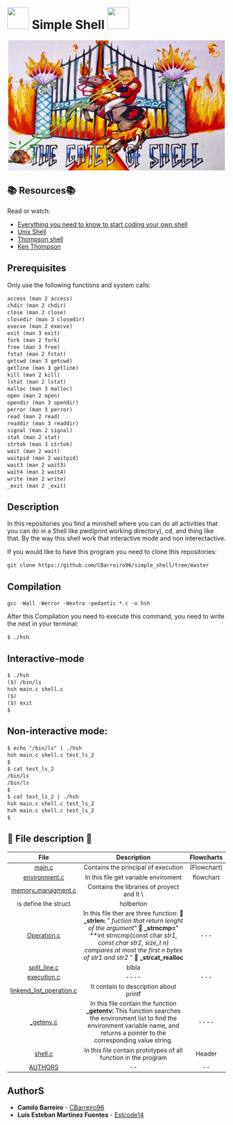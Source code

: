 # <img src="https://user-images.githubusercontent.com/66263776/88350578-252ffd80-cd19-11ea-9730-7bd7b1da9fca.jpg" width="50" height= "50"> Simple Shell <img src="https://user-images.githubusercontent.com/66263776/88350578-252ffd80-cd19-11ea-9730-7bd7b1da9fca.jpg" width="50" height= "50">

<p align="center">
  <img src="https://github.com/CBarreiro96/simple_shell/blob/Camilo/shell_image.jpg" width="500" height= "300">
</p>

## :books: Resources:books:
Read or watch:
* [Everything you need to know to start coding your own shell](https://intranet.hbtn.io/concepts/64)
* [Unix Shell](https://en.wikipedia.org/wiki/Unix_shell)
* [Thompson shell](https://en.wikipedia.org/wiki/Thompson_shell)
* [Ken Thompson](https://en.wikipedia.org/wiki/Ken_Thompson)

## Prerequisites
Only use the following functions and system calls:
```
access (man 2 access)
chdir (man 2 chdir)
close (man 2 close)
closedir (man 3 closedir)
execve (man 2 execve)
exit (man 3 exit)
fork (man 2 fork)
free (man 3 free)
fstat (man 2 fstat)
getcwd (man 3 getcwd)
getline (man 3 getline)
kill (man 2 kill)
lstat (man 2 lstat)
malloc (man 3 malloc)
open (man 2 open)
opendir (man 3 opendir)
perror (man 3 perror)
read (man 2 read)
readdir (man 3 readdir)
signal (man 2 signal)
stat (man 2 stat)
strtok (man 3 strtok)
wait (man 2 wait)
waitpid (man 2 waitpid)
wait3 (man 2 wait3)
wait4 (man 2 wait4)
write (man 2 write)
_exit (man 2 _exit)
```
## Description
In this repositories you find a minishell where you can do all activities that you can do in a Shell like pwd(print working directory), cd, and thing like that. By the way this shell work that interactive mode and non interectactive. 

If you would like to have this program you need to clone this repositories:
```
git clone https://github.com/CBarreiro96/simple_shell/tree/master
```
## Compilation
```
gcc -Wall -Werror -Wextra -pedantic *.c -o hsh
```
After this Compilation you need to execute this command, you need to write the next in your terminal:
```
$ ./hsh
```
## Interactive-mode
```
$ ./hsh
($) /bin/ls
hsh main.c shell.c
($)
($) exit
$
```
## Non-interactive mode:
```
$ echo "/bin/ls" | ./hsh
hsh main.c shell.c test_ls_2
$
$ cat test_ls_2
/bin/ls
/bin/ls
$
$ cat test_ls_2 | ./hsh
hsh main.c shell.c test_ls_2
hsh main.c shell.c test_ls_2
$
```


## :gem: File description :gem:
| File | Description | Flowcharts |
| :---: | :---: | :---: |
| [main.c](https://github.com/CBarreiro96/simple_shell/blob/Camilo/main.c "Principal Function") | Contains the principal of execution | (Flowchart) |
|[environment.c](https://github.com/CBarreiro96/simple_shell/blob/Camilo/environment.c "variable environment") | In this file get variable enviroment | flowchart |
| [memory_managment.c](https://github.com/CBarreiro96/simple_shell/blob/master/memory_managment.c "Header") | Contains the libraries of proyect and It \
is define the struct | holberton |
| [Operation.c](https://github.com/CBarreiro96/simple_shell/blob/master/operation.c "Operation system") | In this file ther are three function: :sunflower:   **_strlen:** " *fuction that return lenght of the argument*" :sunflower: **_strncmp=**" **int strncmp(const char *str1, const char *str2, size_t n)** _compares at most the first n bytes of str1 and str2_ " :sunflower: **_strcat_realloc**| ---| 
|[split_line.c](https://github.com/CBarreiro96/simple_shell/blob/master/split_line.c "Function Flowchart") | blbla | | 
| [execution.c](https://github.com/CBarreiro96/simple_shell/blob/master/execution.c "Execution") | ---- | --- | ---- |
| [linkend_list_operation.c](https://github.com/CBarreiro96/simple_shell/blob/master/linkend_list_operation.c "linkend list operation") | It contain to description about printf | |
| [_getenv.c](https://github.com/CBarreiro96/simple_shell/blob/Camilo/_getenv.c) | In this file contain the function **_getentv:** This function searches the environment list to find the environment variable name, and returns a pointer to the corresponding value string. | ---- |
| [shell.c](https://github.com/CBarreiro96/simple_shell/blob/Camilo/shell.h)| In this file contain prototypes of all function in the program| Header |
|[AUTHORS](https://github.com/CBarreiro96/simple_shell/blob/Camilo/AUTHORS "Team")| -- | -- |

## AuthorS
* **Camilo Barreiro** - [CBarreiro96](https://github.com/CBarreiro96)
* **Luis Esteban Martinez Fuentes** - [Estcode14](https://github.com/Estcode14)
